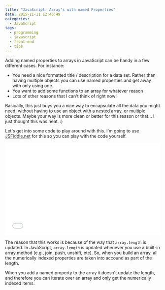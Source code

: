 ```yaml
---
title: "JavaScript: Array's with named Properties"
date: 2015-11-11 12:46:49
categories:
  - JavaScript
tags:
  - programming
  - javascript
  - front-end
  - tips
---
```


Adding named properties to arrays in JavaScript can be handy in a few different
cases. For instance:

- You need a nice formatted title / description for a data set. Rather than
  having multiple objects you can use named properties and get away with only
  using one.
- You want to add some functions to an array for whatever reason
- Lots of other reasons that I can't think of right now!

Basically, this just buys you a nice way to encapsulate all the data you might
need, without having to use an object with a nested array, or multiple objects.
Maybe your way is more clean or better for this reason or that... I just
thought this was neat. :)

Let's get into some code to play around with this. I'm going to use
[JSFiddle.net](https://jsfiddle.net) for this so you can play with the code
yourself.

<iframe width="100%" height="300" src="//jsfiddle.net/CrowderSoup/b41q0hc6/8/embedded/" allowfullscreen="allowfullscreen" frameborder="0"></iframe>

The reason that this works is because of the way that `array.length` is
updated. In JavaScript, `array.length` is updated whenever you use a built-in
array method (e.g., join, push, unshift, etc). So, when you build an array,
all the numerically indexed properties are taken into accound as part of the
length.

When you add a named property to the array it doesn't update the length, and
therefore you can iterate over an array and only get the numerically indexed
items.
